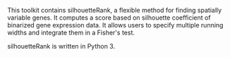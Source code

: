 This toolkit contains silhouetteRank, a flexible method for finding spatially variable genes. It computes a score based on silhouette coefficient of binarized gene expression data. It allows users to specify multiple running widths and integrate them in a Fisher's test. 

silhouetteRank is written in Python 3.
